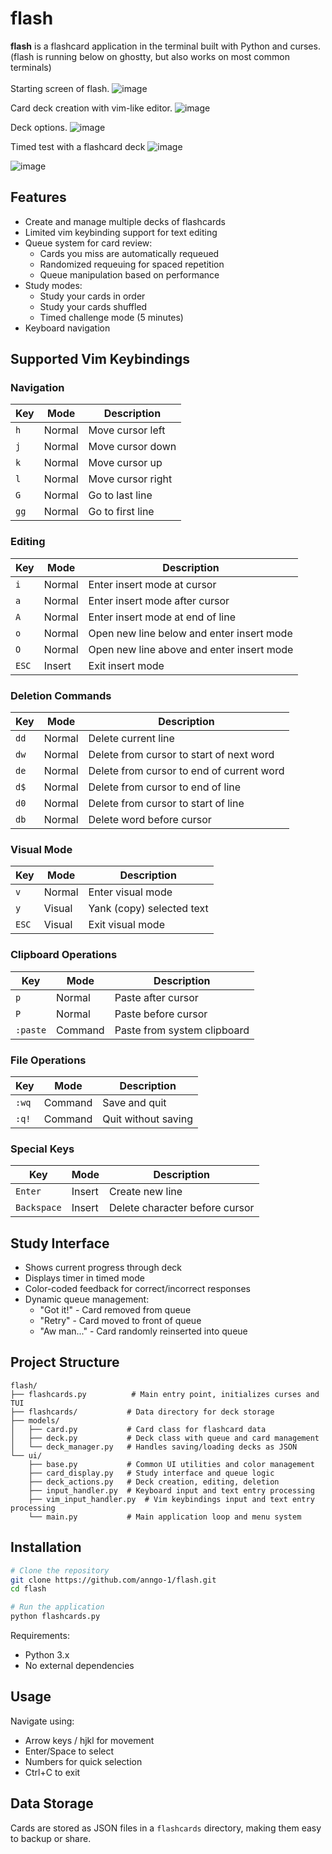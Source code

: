 # flash

**flash** is a flashcard application in the terminal built with Python and curses.
(flash is running below on ghostty, but also works on most common terminals)
<br>
<br>
Starting screen of flash.
![image](https://github.com/user-attachments/assets/07d4c50e-75ca-463b-bc41-ac04a8f39fe6)

Card deck creation with vim-like editor.
![image](https://github.com/user-attachments/assets/4b6bcade-fc08-4477-8a8f-0a05ced7c9b9)

Deck options.
![image](https://github.com/user-attachments/assets/83338844-b8e3-434a-af7f-25c02f3ce6fe)

Timed test with a flashcard deck
![image](https://github.com/user-attachments/assets/18b7a038-0692-4c72-a536-4a854326c405)

![image](https://github.com/user-attachments/assets/fd14f257-5949-4047-8249-68f496c92943)


## Features

- Create and manage multiple decks of flashcards
- Limited vim keybinding support for text editing
- Queue system for card review:
  - Cards you miss are automatically requeued
  - Randomized requeuing for spaced repetition
  - Queue manipulation based on performance
- Study modes:
  - Study your cards in order
  - Study your cards shuffled
  - Timed challenge mode (5 minutes)
- Keyboard navigation 

## Supported Vim Keybindings

### Navigation

| Key | Mode | Description |
|-----|------|-------------|
| `h` | Normal | Move cursor left |
| `j` | Normal | Move cursor down |
| `k` | Normal | Move cursor up |
| `l` | Normal | Move cursor right |
| `G` | Normal | Go to last line |
| `gg` | Normal | Go to first line |

### Editing

| Key | Mode | Description |
|-----|------|-------------|
| `i` | Normal | Enter insert mode at cursor |
| `a` | Normal | Enter insert mode after cursor |
| `A` | Normal | Enter insert mode at end of line |
| `o` | Normal | Open new line below and enter insert mode |
| `O` | Normal | Open new line above and enter insert mode |
| `ESC` | Insert | Exit insert mode |

### Deletion Commands

| Key | Mode | Description |
|-----|------|-------------|
| `dd` | Normal | Delete current line |
| `dw` | Normal | Delete from cursor to start of next word |
| `de` | Normal | Delete from cursor to end of current word |
| `d$` | Normal | Delete from cursor to end of line |
| `d0` | Normal | Delete from cursor to start of line |
| `db` | Normal | Delete word before cursor |

### Visual Mode

| Key | Mode | Description |
|-----|------|-------------|
| `v` | Normal | Enter visual mode |
| `y` | Visual | Yank (copy) selected text |
| `ESC` | Visual | Exit visual mode |

### Clipboard Operations

| Key | Mode | Description |
|-----|------|-------------|
| `p` | Normal | Paste after cursor |
| `P` | Normal | Paste before cursor |
| `:paste` | Command | Paste from system clipboard |

### File Operations

| Key | Mode | Description |
|-----|------|-------------|
| `:wq` | Command | Save and quit |
| `:q!` | Command | Quit without saving |

### Special Keys

| Key | Mode | Description |
|-----|------|-------------|
| `Enter` | Insert | Create new line |
| `Backspace` | Insert | Delete character before cursor |

## Study Interface

- Shows current progress through deck
- Displays timer in timed mode
- Color-coded feedback for correct/incorrect responses
- Dynamic queue management:
  - "Got it!" - Card removed from queue
  - "Retry" - Card moved to front of queue
  - "Aw man..." - Card randomly reinserted into queue


## Project Structure

```
flash/
├── flashcards.py          # Main entry point, initializes curses and TUI
├── flashcards/           # Data directory for deck storage
├── models/
│   ├── card.py           # Card class for flashcard data
│   ├── deck.py           # Deck class with queue and card management
│   └── deck_manager.py   # Handles saving/loading decks as JSON
└── ui/
    ├── base.py           # Common UI utilities and color management
    ├── card_display.py   # Study interface and queue logic
    ├── deck_actions.py   # Deck creation, editing, deletion
    ├── input_handler.py  # Keyboard input and text entry processing
    ├── vim_input_handler.py  # Vim keybindings input and text entry processing
    └── main.py           # Main application loop and menu system
```

## Installation

```bash
# Clone the repository
git clone https://github.com/anngo-1/flash.git
cd flash

# Run the application
python flashcards.py
```

Requirements:
- Python 3.x
- No external dependencies

## Usage

Navigate using:
- Arrow keys / hjkl for movement
- Enter/Space to select
- Numbers for quick selection
- Ctrl+C to exit


## Data Storage

Cards are stored as JSON files in a `flashcards` directory, making them easy to backup or share.
